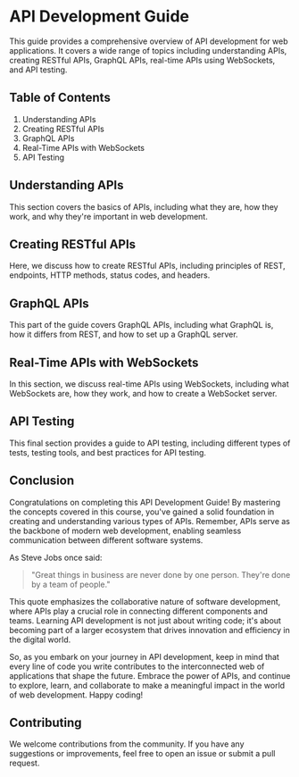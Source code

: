 # API Development Guide

This guide provides a comprehensive overview of API development for web applications. It covers a wide range of topics including understanding APIs, creating RESTful APIs, GraphQL APIs, real-time APIs using WebSockets, and API testing.

## Table of Contents

1. Understanding APIs
2. Creating RESTful APIs
3. GraphQL APIs
4. Real-Time APIs with WebSockets
5. API Testing

## Understanding APIs

This section covers the basics of APIs, including what they are, how they work, and why they're important in web development.

## Creating RESTful APIs

Here, we discuss how to create RESTful APIs, including principles of REST, endpoints, HTTP methods, status codes, and headers.

## GraphQL APIs

This part of the guide covers GraphQL APIs, including what GraphQL is, how it differs from REST, and how to set up a GraphQL server.

## Real-Time APIs with WebSockets

In this section, we discuss real-time APIs using WebSockets, including what WebSockets are, how they work, and how to create a WebSocket server.

## API Testing

This final section provides a guide to API testing, including different types of tests, testing tools, and best practices for API testing.

## Conclusion

Congratulations on completing this API Development Guide! By mastering the concepts covered in this course, you've gained a solid foundation in creating and understanding various types of APIs. Remember, APIs serve as the backbone of modern web development, enabling seamless communication between different software systems.

As Steve Jobs once said:

> "Great things in business are never done by one person. They're done by a team of people."

This quote emphasizes the collaborative nature of software development, where APIs play a crucial role in connecting different components and teams. Learning API development is not just about writing code; it's about becoming part of a larger ecosystem that drives innovation and efficiency in the digital world.

So, as you embark on your journey in API development, keep in mind that every line of code you write contributes to the interconnected web of applications that shape the future. Embrace the power of APIs, and continue to explore, learn, and collaborate to make a meaningful impact in the world of web development. Happy coding!

## Contributing

We welcome contributions from the community. If you have any suggestions or improvements, feel free to open an issue or submit a pull request.